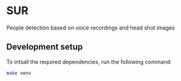 # SUR

People detection based on voice recordings and head shot images

## Development setup

To intsall the required dependencies, run the following command:

```sh
make venv
```
